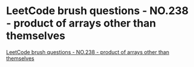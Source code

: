 # LeetCode brush questions - NO.238 - product of arrays other than themselves
[LeetCode brush questions - NO.238 - product of arrays other than themselves](https://aiwithcloud.com/2022/09/16/leetcode_brush_questions___no-238___product_of_arrays_other_than_themselves/)